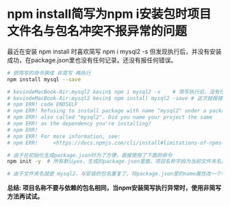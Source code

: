 
# npm install简写为npm i安装包时项目文件名与包名冲突不报异常的问题

最近在安装 npm install 时喜欢简写 npm i mysql2 -s 但发现执行后，并没有安装成功，在package.json里也没有任何记录。还没有报任何错误。

```bash
# 把简写的命令换成 非简写 再执行
npm install mysql --save

# kevindeMacBook-Air:mysql2 kevin$ npm i mysql2 -s    # 简写执行后，没有任何信息
# kevindeMacBook-Air:mysql2 kevin$ npm install mysql2 -save # 这次就报错了，提示项目名称与包名称相同
# npm ERR! code ENOSELF
# npm ERR! Refusing to install package with name "mysql2" under a package
# npm ERR! also called "mysql2". Did you name your project the same
# npm ERR! as the dependency you're installing?
# npm ERR! 
# npm ERR! For more information, see:
# npm ERR!     <https://docs.npmjs.com/cli/install#limitations-of-npms-install-algorithm>

# 由于在初始化生成package.json时为了方便，直接使用了下面的命令
npm init -y  # 所有默认yes，生成的package.json里面，项目名称字段为当前文件夹名。

# 由于文件夹名就是 mysql2，与安装的包名重复了。将package.json里的name属性改一个名字即可
```

**总结: 项目名称不要与依赖的包名相同，当npm安装简写执行异常时，使用非简写方法再试试。**
